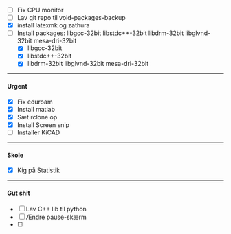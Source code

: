  - [ ] Fix CPU monitor
 - [ ] Lav git repo til void-packages-backup
 - [x] install latexmk og zathura
 - [ ] Install packages: libgcc-32bit libstdc++-32bit libdrm-32bit libglvnd-32bit mesa-dri-32bit 
	 - [x] libgcc-32bit
	 - [x] libstdc++-32bit
	 - [x] libdrm-32bit libglvnd-32bit mesa-dri-32bit

---
#### Urgent
- [x] Fix eduroam
- [x] Install matlab
- [x] Sæt rclone op
- [x] Install Screen snip
- [ ] Installer KiCAD

---
#### Skole
- [x] Kig på Statistik

---
#### Gut shit
- [ ] Lav C++ lib til python
- [ ] Ændre pause-skærm
- [ ] 